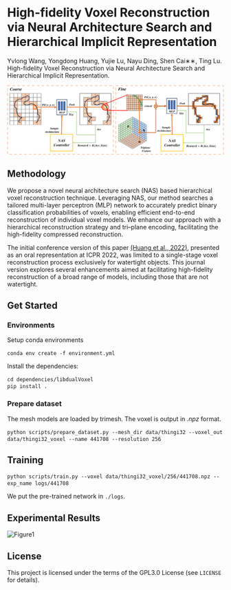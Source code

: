 # High-fidelity Voxel Reconstruction via Neural Architecture Search and Hierarchical Implicit Representation

Yvlong Wang, Yongdong Huang, Yujie Lu, Nayu Ding, Shen Cai∗∗, Ting Lu. High-fidelity Voxel Reconstruction via Neural Architecture Search and Hierarchical Implicit Representation.

![Figure2](figure/Figure2.png)



## Methodology

We propose a novel neural architecture search (NAS) based hierarchical voxel reconstruction technique. Leveraging NAS, our method searches a tailored multi-layer perceptron (MLP) network to accurately predict binary classification probabilities of voxels, enabling efficient end-to-end reconstruction of individual voxel models. We enhance our approach with a hierarchical reconstruction strategy and tri–plane encoding, facilitating the high-fidelity compressed reconstruction. 

The initial conference version of this paper [(Huang et al., 2022)](https://github.com/cscvlab/VoxelReconstruction-NAS), presented as an oral representation at ICPR 2022, was limited to a single-stage voxel reconstruction process exclusively for watertight objects. This journal version explores several enhancements aimed at facilitating high-fidelity reconstruction of a broad range of models, including those that are not watertight.

## Get Started

### Environments

Setup conda environments

```shell
conda env create -f environment.yml
```

Install the dependencies:

```shell
cd dependencies/libdualVoxel
pip install .
```

### Prepare dataset

The mesh models are loaded by trimesh. The voxel is output in *.npz* format.

```shell
python scripts/prepare_dataset.py --mesh_dir data/thingi32 --voxel_out data/thingi32_voxel --name 441708 --resolution 256
```

## Training

```shell
python scripts/train.py --voxel data/thingi32_voxel/256/441708.npz --exp_name logs/441708
```

We put the pre-trained network in `./logs`.



## Experimental Results

![Figure1](figure/Figure1.png)



## License

This project is licensed under the terms of the GPL3.0 License (see `LICENSE` for details).



